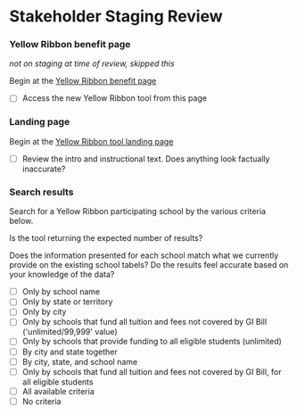 # Stakeholder Staging Review

### Yellow Ribbon benefit page
*not on staging at time of review, skipped this*

Begin at the [Yellow Ribbon benefit page](https://staging.va.gov/education/about-gi-bill-benefits/post-9-11/yellow-ribbon-program/)

- [ ] Access the new Yellow Ribbon tool from this page

### Landing page

Begin at the [Yellow Ribbon tool landing page](https://staging.va.gov/education/yellow-ribbon-participating-schools/)

- [ ] Review the intro and instructional text. Does anything look factually inaccurate?

### Search results

Search for a Yellow Ribbon participating school by the various criteria below. 

Is the tool returning the expected number of results?

Does the information presented for each school match what we currently provide on the existing school tabels? Do the results feel accurate based on your knowledge of the data?

- [ ] Only by school name
- [ ] Only by state or territory
- [ ] Only by city
- [ ] Only by schools that fund all tuition and fees not covered by GI Bill ('unlimited/99,999' value)
- [ ] Only by schools that provide funding to all eligible students (unlimited)
- [ ] By city and state together
- [ ] By city, state, and school name
- [ ] Only by schools that fund all tuition and fees not covered by GI Bill, for all eligible students
- [ ] All available criteria
- [ ] No criteria 
